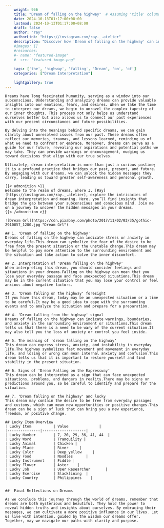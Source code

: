 ```yaml
---
    weight: 956
    title: "Dream of falling on the highway"  # Assuming 'title' column exists
    date: 2024-10-13T01:17:00+08:00
    lastmod: 2024-10-13T01:17:00+08:00
    draft: false
    author: "ray"
    authorLink: "https://instagram.com/ray._.atelier"
    description: "Discover how 'Dream of falling on the highway' can interpret your future and uncover its significant meanings in your life."
    #images: []
    #resources:
    #- name: "featured-image"
    #  src: "featured-image.png"
    
    tags: ['the', 'highway', 'falling', 'Dream', 'on', 'of']
    categories: ["Dream Interpretation"]
    
    lightgallery: true
---
```

    
    Dreams have long fascinated humanity, serving as a window into our subconscious. Understanding and analyzing dreams can provide valuable insights into our emotions, fears, and desires. When we take the time to interpret our dreams, we begin to unravel the complex tapestry of our inner thoughts. This process not only helps us understand ourselves better but also allows us to connect our past experiences with our present circumstances and future possibilities.
    
    By delving into the meanings behind specific dreams, we can gain clarity about unresolved issues from our past. These dreams often reflect our memories, traumas, and lessons learned, reminding us of what we need to confront or embrace. Moreover, dreams can serve as a guide for our future, revealing our aspirations and potential paths we may take. They can provide warnings or encouragement, nudging us toward decisions that align with our true selves.
    
    Ultimately, dream interpretation is more than just a curious pastime; it is a profound practice that bridges our past, present, and future. By engaging with our dreams, we can unlock the hidden messages they carry, leading us toward greater self-awareness and personal growth.
    
    {{< admonition >}}
    Welcome to the realm of dreams, where I, [Ray](https://instagram.com/ray._.atelier), explore the intricacies of dream interpretation and meaning. Here, you’ll find insights that bridge the gap between your subconscious and conscious mind. Join me on a journey to uncover the hidden messages in your dreams.
    {{< /admonition >}}
    
    ![Dream Grl](https://cdn.pixabay.com/photo/2017/11/02/03/35/gothic-2910057_1280.jpg "Dream Grl")
    
    ## 1. 'Dream of falling on the highway'
    Dreams of falling on the highway can indicate stress or anxiety in everyday life.This dream can symbolize the fear of the desire to be free from the present situation or the unstable change.This dream may be helpful to pay more attention to the surrounding environment and the situation and take action to solve the inner discomfort.
    
    ## 2. Interpretation of 'Dream falling on the highway'
    When interpreting this dream, you should consider feelings and situations in your dreams.Falling on the highway can mean that you lose your everyday passage and face unexpected situations.This dream may be in the current situation that you may lose your control or feel anxious about negative factors.
    
    ## 3. 'Dream falling on the highway' foresight
    If you have this dream, today may be an unexpected situation or a time to be careful.It may be a good idea to cope with the surrounding events and to analyze the situation and prepare for a preparation.
    
    ## 4. 'Dream falling from the highway' signal
    Dreams of falling on the highway can indicate warnings, boundaries, and anxiety in the surrounding environment or situations.This dream tells us that there is a need to be wary of the current situation.It may also tell you the loss of anxiety or control you feel inside.
    
    ## 5. The meaning of 'dream falling on the highway'
    This dream can express stress, anxiety, and instability in everyday life.The highway symbolizes fast movement and movement in everyday life, and losing or wrong can mean internal anxiety and confusion.This dream tells us that it is important to restore yourself and find stability in the present situation.
    
    ## 6. Signs of 'Dream Falling on the Expressway'
    This dream can be interpreted as a sign that can face unexpected situations, problems, and dangers in reality.There may be signs or predictions around you, so be careful to identify and prepare for the situation.
    
    ## 7. 'Dream falling on the highway' and lucky
    This dream may contain the desire to be free from everyday passages and customs, which can mean new opportunities or positive changes.This dream can be a sign of luck that can bring you a new experience, freedom, or positive change.
    
    ## Lucky Item Overview
    | Lucky Item          | Value              |
    |---------------|--------------------|
    | Lucky Number        | 7, 20, 29, 36, 41, 44  |
    | Lucky Word          | Tranquility |
    | Lucky Animal        | Chicken |
    | Lucky Place         | River     |
    | Lucky Color         | Deep yellow     |
    | Lucky Food          | Noodles      |
    | Lucky Instrument    | Fiddle |
    | Lucky Flower        | Aster    |
    | Lucky Job           | User Researcher       |
    | Lucky Exercise      | Slacklining  |
    | Lucky Country       | Philippines    |
    
    
    ##  Final Reflections on Dreams
    
    As we conclude this journey through the world of dreams, remember that dreams are both mysterious and beautiful. They hold the power to reveal hidden truths and insights about ourselves. By embracing their messages, we can cultivate a more positive influence in our lives. Let us live with intention, guided by the wisdom our dreams offer. Together, may we navigate our paths with clarity and purpose.
    